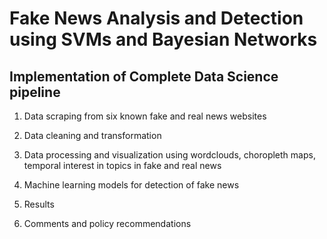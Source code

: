 # Fake News Analysis and Detection using SVMs and Bayesian Networks

## Implementation of Complete Data Science pipeline

1. Data scraping from six known fake and real news websites

2. Data cleaning and transformation

3. Data processing and visualization using wordclouds, choropleth maps, temporal interest in topics in fake and real news

4. Machine learning models for detection of fake news

5. Results

6. Comments and policy recommendations
